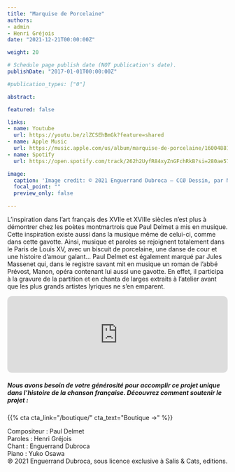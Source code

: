 ```yaml
---
title: "Marquise de Porcelaine"
authors:
- admin
- Henri Gréjois
date: "2021-12-21T00:00:00Z"

weight: 20

# Schedule page publish date (NOT publication's date).
publishDate: "2017-01-01T00:00:00Z"

#publication_types: ["0"]

abstract: 

featured: false

links:
- name: Youtube
  url: https://youtu.be/zlZCSEhBmGk?feature=shared
- name: Apple Music
  url: https://music.apple.com/us/album/marquise-de-porcelaine/1600488151?i=1600488439
- name: Spotify
  url: https://open.spotify.com/track/262h2UyfR84xyZnGFchRkB?si=280ae57e66674a36

image:
  caption: 'Image credit: © 2021 Enguerrand Dubroca – CCØ Dessin, par Nicolas Lancret – Paris Collections / Musée Carnavalet'
  focal_point: ""
  preview_only: false

---
```


L’inspiration dans l’art français des XVIIe et XVIIIe siècles n’est plus à démontrer chez les poètes montmartrois que Paul Delmet a mis en musique. Cette inspiration existe aussi dans la musique même de celui-ci, comme dans cette gavotte. Ainsi, musique et paroles se rejoignent totalement dans le Paris de Louis XV, avec un biscuit de porcelaine, une danse de cour et une histoire d’amour galant… Paul Delmet est également marqué par Jules Massenet qui, dans le registre savant mit en musique un roman de l’abbé Prévost, Manon, opéra contenant lui aussi une gavotte. En effet, il participa à la gravure de la partition et en chanta de larges extraits à l’atelier avant que les plus grands artistes lyriques ne s’en emparent.


<iframe allow="autoplay *; encrypted-media *; fullscreen *; clipboard-write" frameborder="0" height="175" style="width:100%;max-width:720px;overflow:hidden;border-radius:10px;" sandbox="allow-forms allow-popups allow-same-origin allow-scripts allow-storage-access-by-user-activation allow-top-navigation-by-user-activation" src="https://embed.music.apple.com/us/album/marquise-de-porcelaine/1600488151?i=1600488439"></iframe>

##### Nous avons besoin de votre générosité pour accomplir ce projet unique dans l’histoire de la chanson française. Découvrez comment soutenir le projet :
{{% cta cta_link="/boutique/" cta_text="Boutique →" %}}

<p>Compositeur : Paul Delmet <br>
Paroles : Henri Gréjois<br>
Chant : Enguerrand Dubroca<br>
Piano : Yuko Osawa<br>
℗ 2021 Enguerrand Dubroca, sous licence exclusive à Salis & Cats, editions.</p>


